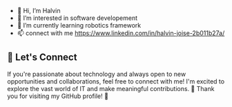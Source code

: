 - 👋 Hi, I’m Halvin
- 👀 I’m interested in software developement
- 🌱 I’m currently learning robotics framework  
- 📫 connect with me https://www.linkedin.com/in/halvin-joise-2b011b27a/
## 🤝 Let's Connect
If you're passionate about technology and always open to new opportunities and collaborations, feel free to connect with me! I'm excited to explore the vast world of IT and make meaningful contributions.
🌟 Thank you for visiting my GitHub profile! 🌟

<!---
JoiseHalvin/JoiseHalvin is a ✨ special ✨ repository because its `README.md` (this file) appears on your GitHub profile.
You can click the Preview link to take a look at your changes.
--->
